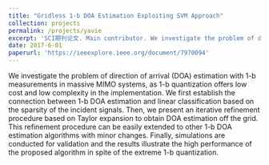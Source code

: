 ```yaml
---
title: "Gridless 1-b DOA Estimation Exploiting SVM Approach"
collection: projects
permalink: /projects/yavie
excerpt: 'SCI期刊论文. Main contributor. We investigate the problem of direction of arrival (DOA) estimation with 1-b measurements in massive MIMO systems, as 1-b quantization offers low cost and low complexity in the implementation.'
date: 2017-6-01
paperurl: 'https://ieeexplore.ieee.org/document/7970094'
---
```

We investigate the problem of direction of arrival (DOA) estimation with 1-b measurements in massive MIMO systems, as 1-b quantization offers low cost and low complexity in the implementation. We first establish the connection between 1-b DOA estimation and linear classification based on the sparsity of the incident signals. Then, we present an iterative refinement procedure based on Taylor expansion to obtain DOA estimation off the grid. This refinement procedure can be easily extended to other 1-b DOA estimation algorithms with minor changes. Finally, simulations are conducted for validation and the results illustrate the high performance of the proposed algorithm in spite of the extreme 1-b quantization.
